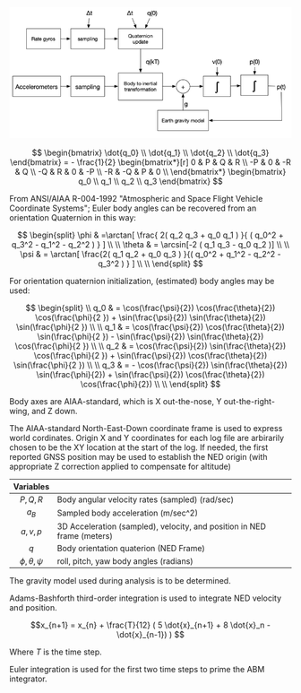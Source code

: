![](../images/inertial1.png)

$$
\begin{bmatrix}
\dot{q_0} \\
\dot{q_1} \\
\dot{q_2} \\
\dot{q_3}
\end{bmatrix} = - \frac{1}{2} \begin{bmatrix*}[r] 
 0  &  P  &  Q  &  R \\
-P  &  0  & -R  & Q \\
-Q  &  R  & 0   & -P \\
-R  & -Q  &  P  &  0 \\
\end{bmatrix*}
\begin{bmatrix}
q_0 \\
q_1 \\
q_2 \\
q_3
\end{bmatrix}
$$

From ANSI/AIAA R-004-1992 "Atmospheric and Space Flight Vehicle Coordinate Systems"; Euler body angles can be recovered from an orientation Quaternion in this way:

$$
\begin{split}
\phi & =\arctan[ \frac{ 2( q_2 q_3 + q_0 q_1 ) }{ ( q_0^2 + q_3^2 - q_1^2 - q_2^2 ) } ] \\
\\
\theta & = \arcsin[-2 ( q_1 q_3 - q_0 q_2 )] \\
\\
\psi & =  \arctan[ \frac{2( q_1 q_2 + q_0 q_3 ) }{( q_0^2 + q_1^2 - q_2^2 - q_3^2 ) } ] \\
\\
\end{split}
$$

For orientation quaternion initialization, (estimated) body angles may be used:

$$
\begin{split} 
\\
q_0 & = \cos(\frac{\psi}{2}) \cos(\frac{\theta}{2})  \cos(\frac{\phi}{2 }) + 
      \sin(\frac{\psi}{2}) \sin(\frac{\theta}{2})  \sin(\frac{\phi}{2 }) \\
\\
q_1 & = \cos(\frac{\psi}{2}) \cos(\frac{\theta}{2})  \sin(\frac{\phi}{2 }) -
      \sin(\frac{\psi}{2}) \sin(\frac{\theta}{2})  \cos(\frac{\phi}{2 }) \\
\\
q_2 & = \cos(\frac{\psi}{2}) \sin(\frac{\theta}{2})  \cos(\frac{\phi}{2 }) +
      \sin(\frac{\psi}{2}) \cos(\frac{\theta}{2})  \sin(\frac{\phi}{2 }) \\
\\
q_3 & = - \cos(\frac{\psi}{2}) \sin(\frac{\theta}{2})  \sin(\frac{\phi}{2}) +
      \sin(\frac{\psi}{2}) \cos(\frac{\theta}{2})  \cos(\frac{\phi}{2}) \\
\\
\end{split}
$$

Body axes are AIAA-standard, which is X out-the-nose, Y out-the-right-wing, and Z down.

The AIAA-standard North-East-Down coordinate frame is used to express world cordinates. Origin X and Y coordinates for each log file are arbirarily chosen to be the XY location at the start of the log. If needed, the first reported GNSS position may be used to establish the NED origin (with appropriate Z correction applied to compensate for altitude)

|   Variables       |                        |
|:------------------:|------------------------|
| $P, Q, R$     | Body angular velocity rates (sampled) (rad/sec) |
| $a_{B}$ | Sampled body acceleration (m/sec^2)
| $a, v, p$     | 3D Acceleration (sampled), velocity, and position in NED frame (meters) |
| $q$             | Body orientation quaterion (NED Frame) |
| $\phi, \theta, \psi$ | roll, pitch, yaw body angles (radians) |

The gravity model used during analysis is to be determined.

Adams-Bashforth third-order integration is used to integrate NED velocity and position.

$$x_{n+1} = x_{n} + \frac{T}{12} ( 5 \dot{x}_{n+1} + 8 \dot{x}_n - \dot{x}_{n-1}) ) $$

Where $T$ is the time step.

Euler integration is used for the first two time steps to prime the ABM integrator.